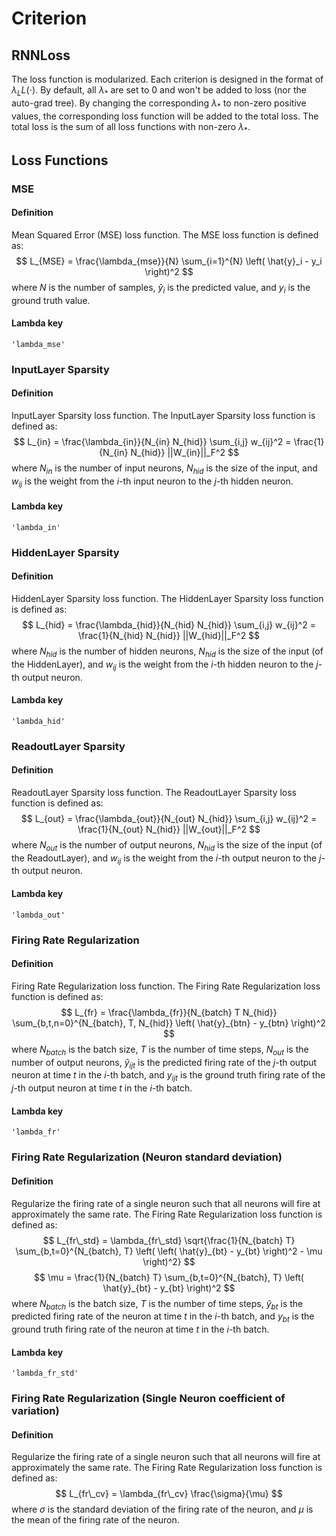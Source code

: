 # Criterion
## RNNLoss
The loss function is modularized. Each criterion is designed in the format of $\lambda_L L(\cdot)$. By default, all $\lambda_{*}$ are set to 0 and won't be added to loss (nor the auto-grad tree). By changing the corresponding $\lambda_{*}$ to non-zero positive values, the corresponding loss function will be added to the total loss. The total loss is the sum of all loss functions with non-zero $\lambda_{*}$.

## Loss Functions
### MSE
#### Definition
Mean Squared Error (MSE) loss function. The MSE loss function is defined as:
$$
L_{MSE} = \frac{\lambda_{mse}}{N} \sum_{i=1}^{N} \left( \hat{y}_i - y_i \right)^2
$$
where $N$ is the number of samples, $\hat{y}_i$ is the predicted value, and $y_i$ is the ground truth value.<br>
#### Lambda key
`'lambda_mse'`<br>

### InputLayer Sparsity
#### Definition
InputLayer Sparsity loss function. The InputLayer Sparsity loss function is defined as:
$$
L_{in} = \frac{\lambda_{in}}{N_{in} N_{hid}} \sum_{i,j} w_{ij}^2 = \frac{1}{N_{in} N_{hid}} ||W_{in}||_F^2
$$
where $N_{in}$ is the number of input neurons, $N_{hid}$ is the size of the input, and $w_{ij}$ is the weight from the $i$-th input neuron to the $j$-th hidden neuron.<br>
#### Lambda key
`'lambda_in'`<br>

### HiddenLayer Sparsity
#### Definition
HiddenLayer Sparsity loss function. The HiddenLayer Sparsity loss function is defined as:
$$
L_{hid} = \frac{\lambda_{hid}}{N_{hid} N_{hid}} \sum_{i,j} w_{ij}^2 = \frac{1}{N_{hid} N_{hid}} ||W_{hid}||_F^2
$$
where $N_{hid}$ is the number of hidden neurons, $N_{hid}$ is the size of the input (of the HiddenLayer), and $w_{ij}$ is the weight from the $i$-th hidden neuron to the $j$-th output neuron.<br>
#### Lambda key
`'lambda_hid'`<br>

### ReadoutLayer Sparsity
#### Definition
ReadoutLayer Sparsity loss function. The ReadoutLayer Sparsity loss function is defined as:
$$
L_{out} = \frac{\lambda_{out}}{N_{out} N_{hid}} \sum_{i,j} w_{ij}^2 = \frac{1}{N_{out} N_{hid}} ||W_{out}||_F^2
$$
where $N_{out}$ is the number of output neurons, $N_{hid}$ is the size of the input (of the ReadoutLayer), and $w_{ij}$ is the weight from the $i$-th output neuron to the $j$-th output neuron.<br>
#### Lambda key
`'lambda_out'`<br>

### Firing Rate Regularization
#### Definition
Firing Rate Regularization loss function. The Firing Rate Regularization loss function is defined as:
$$
L_{fr} = \frac{\lambda_{fr}}{N_{batch} T N_{hid}} \sum_{b,t,n=0}^{N_{batch}, T, N_{hid}} \left( \hat{y}_{btn} - y_{btn} \right)^2
$$
where $N_{batch}$ is the batch size, $T$ is the number of time steps, $N_{out}$ is the number of output neurons, $\hat{y}_{ijt}$ is the predicted firing rate of the $j$-th output neuron at time $t$ in the $i$-th batch, and $y_{ijt}$ is the ground truth firing rate of the $j$-th output neuron at time $t$ in the $i$-th batch.<br>
#### Lambda key
`'lambda_fr'`<br>

### Firing Rate Regularization (Neuron standard deviation)
#### Definition
Regularize the firing rate of a single neuron such that all neurons will fire at approximately the same rate. The Firing Rate Regularization loss function is defined as:
$$
L_{fr\_std} = \lambda_{fr\_std} \sqrt{\frac{1}{N_{batch} T} \sum_{b,t=0}^{N_{batch}, T} \left( \left( \hat{y}_{bt} - y_{bt} \right)^2 - \mu \right)^2}
$$
$$
\mu = \frac{1}{N_{batch} T} \sum_{b,t=0}^{N_{batch}, T} \left( \hat{y}_{bt} - y_{bt} \right)^2
$$
where $N_{batch}$ is the batch size, $T$ is the number of time steps, $\hat{y}_{bt}$ is the predicted firing rate of the neuron at time $t$ in the $i$-th batch, and $y_{bt}$ is the ground truth firing rate of the neuron at time $t$ in the $i$-th batch.<br>
#### Lambda key
`'lambda_fr_std'`<br>

### Firing Rate Regularization (Single Neuron coefficient of variation)
#### Definition
Regularize the firing rate of a single neuron such that all neurons will fire at approximately the same rate. The Firing Rate Regularization loss function is defined as:
$$
L_{fr\_cv} = \lambda_{fr\_cv} \frac{\sigma}{\mu}
$$
where $\sigma$ is the standard deviation of the firing rate of the neuron, and $\mu$ is the mean of the firing rate of the neuron.<br>